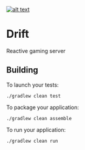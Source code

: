 [![alt text](https://img.shields.io/badge/vert.x-3.6.3-purple.svg "vert.x-3.6.3")](https://vertx.io)

# Drift

Reactive gaming server

## Building

To launch your tests:
```
./gradlew clean test
```

To package your application:
```
./gradlew clean assemble
```

To run your application:
```
./gradlew clean run
```

